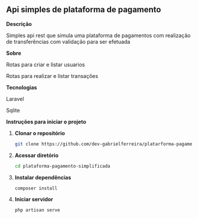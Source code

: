 ## Api simples de plataforma de pagamento

**Descrição**

Simples api rest que simula uma plataforma de pagamentos com realização de transferências com validação para ser efetuada

**Sobre**

Rotas para criar e listar usuarios

Rotas para realizar e listar transações

**Tecnologias**

Laravel

Sqlite

**Instruções para iniciar o projeto**

1. **Clonar o repositório**

    ```bash
    git clone https://github.com/dev-gabrielferreira/platarforma-pagamento-simplificada.git

2. **Acessar diretório**

    ```bash
    cd plataforma-pagamento-simplificada

3. **Instalar dependências**

   ```bash
   composer install

4. **Iniciar servidor**

   ```bash
   php artisan serve
